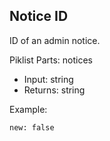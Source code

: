 ## Notice ID

ID of an admin notice.

Piklist Parts: notices

* Input:  string
* Returns:  string

Example:
```
new: false
```
